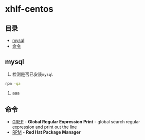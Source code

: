 # xhlf-centos

## 目录
* [mysql](#mysql)
* [命令](#命令)

## mysql
1. 检测是否已安装`mysql`
  ```Bash
  rpm -qa
  ```

1. aaa

## 命令
- [GREP](http://man.linuxde.net/GREP) - __Global Regular Expression Print__ - global search regular expression and print out the line
- [RPM](http://man.linuxde.net/RPM) - __Red Hat Package Manager__